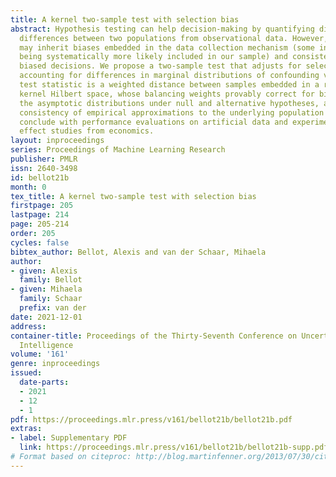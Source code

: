 ```yaml
---
title: A kernel two-sample test with selection bias
abstract: Hypothesis testing can help decision-making by quantifying distributional
  differences between two populations from observational data. However, these tests
  may inherit biases embedded in the data collection mechanism (some instances often
  being systematically more likely included in our sample) and consistently reproduce
  biased decisions. We propose a two-sample test that adjusts for selection bias by
  accounting for differences in marginal distributions of confounding variables. Our
  test statistic is a weighted distance between samples embedded in a reproducing
  kernel Hilbert space, whose balancing weights provably correct for bias. We establish
  the asymptotic distributions under null and alternative hypotheses, and prove the
  consistency of empirical approximations to the underlying population quantity. We
  conclude with performance evaluations on artificial data and experiments on treatment
  effect studies from economics.
layout: inproceedings
series: Proceedings of Machine Learning Research
publisher: PMLR
issn: 2640-3498
id: bellot21b
month: 0
tex_title: A kernel two-sample test with selection bias
firstpage: 205
lastpage: 214
page: 205-214
order: 205
cycles: false
bibtex_author: Bellot, Alexis and van der Schaar, Mihaela
author:
- given: Alexis
  family: Bellot
- given: Mihaela
  family: Schaar
  prefix: van der
date: 2021-12-01
address:
container-title: Proceedings of the Thirty-Seventh Conference on Uncertainty in Artificial
  Intelligence
volume: '161'
genre: inproceedings
issued:
  date-parts:
  - 2021
  - 12
  - 1
pdf: https://proceedings.mlr.press/v161/bellot21b/bellot21b.pdf
extras:
- label: Supplementary PDF
  link: https://proceedings.mlr.press/v161/bellot21b/bellot21b-supp.pdf
# Format based on citeproc: http://blog.martinfenner.org/2013/07/30/citeproc-yaml-for-bibliographies/
---
```

